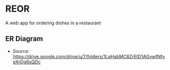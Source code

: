 # REOR

A web app for ordering dishes in a restaurant

## ER Diagram

- Source: https://drive.google.com/drive/u/7/folders/1LqHabMC8ZrEtD1AGvwfNfyeXrDg6sQDc